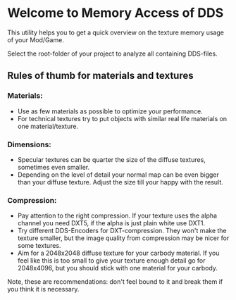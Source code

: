 # Welcome to  Memory Access of DDS

This utility helps you to get a quick overview on the
texture memory usage of your Mod/Game.
  
Select the root-folder of your project to analyze all containing DDS-files.

## Rules of thumb for materials and textures

### Materials:

* Use as few materials as possible to optimize your performance.
* For technical textures try to put objects with similar real life materials on one material/texture.

### Dimensions:

* Specular textures can be quarter the size of the diffuse textures, sometimes even smaller.
* Depending on the level of detail your normal map can be even bigger than your diffuse texture. Adjust the size till your happy with the result.

### Compression:

* Pay attention to the right compression. If your texture uses the alpha channel you need DXT5, if the alpha is just plain white use DXT1.
* Try different DDS-Encoders for DXT-compression. They won't make the texture smaller, but the image quality from compression may be nicer for some textures.
* Aim for a 2048x2048 diffuse texture for your carbody material. If you feel like this is too small to give your texture enough detail go for 2048x4096, but you should stick with one material for your carbody.

Note, these are recommendations: don't feel bound to it and break them if you think it is necessary.


